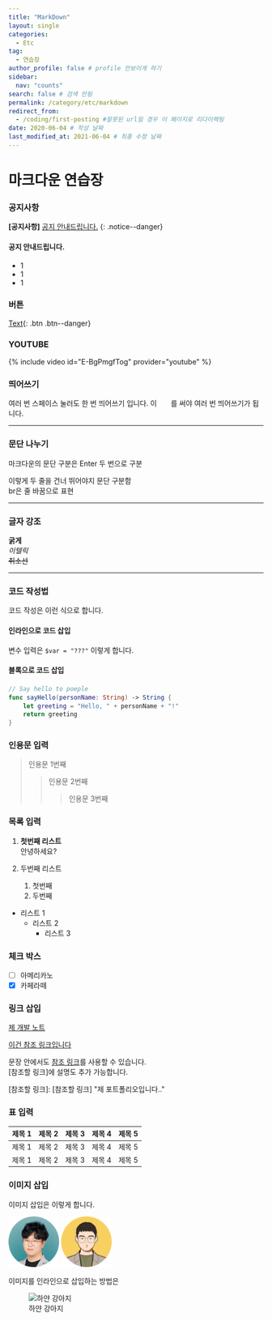 ```yaml
---
title: "MarkDown"
layout: single
categories:
  - Etc
tag:
  - 연습장
author_profile: false # profile 안보이게 하기
sidebar:
  nav: "counts"
search: false # 검색 안됨
permalink: /category/etc/markdown
redirect_from:
  - /coding/first-posting #잘못된 url일 경우 이 페이지로 리다이렉팅
date: 2020-06-04 # 작성 날짜
last_modified_at: 2021-06-04 # 최종 수정 날짜
---
```


# 마크다운 연습장

### 공지사항

**[공지사항]** [공지 안내드립니다.](https://www.notion.so/importantsdnd/cf7070a9ebc1478786373f07b83b8c84?pvs=4)
{: .notice--danger}

<div class="notice :success">
    <h4>공지 안내드립니다.</h4>
    <ul>
        <li>1</li>
        <li>1</li>
        <li>1</li>
    </ul>
</div>

### 버튼

[Text](https://www.notion.so/importantsdnd/cf7070a9ebc1478786373f07b83b8c84?pvs=4){: .btn .btn--danger}

### YOUTUBE

{% include video id="E-BgPmgfTog" provider="youtube" %}

### 띄어쓰기

여러 번 스페이스 눌러도 한 번 띄어쓰기 입니다.
이 &nbsp; &nbsp; &nbsp; 를 써야 여러 번 띄어쓰기가 됩니다.

---

### 문단 나누기

마크다운의 문단 구분은 Enter 두 번으로 구분

이렇게 두 줄을 건너 뛰어야지 문단 구분함<br>
br은 줄 바꿈으로 표현

---

### 글자 강조

**굵게**<br>
_이텔릭_<br>
~~취소선~~

---

### 코드 작성법

코드 작성은 이런 식으로 합니다.

#### 인라인으로 코드 삽입

변수 입력은 `$var = "???"` 이렇게 합니다.

#### 블록으로 코드 삽입

```swift
// Say hello to poeple
func sayHello(personName: String) -> String {
    let greeting = "Hello, " + personName + "!"
    return greeting
}
```

### 인용문 입력

> 인용문 1번째
>
> > 인용문 2번째
> >
> > > 인용문 3번째

### 목록 입력

1. **첫번째 리스트**<br>
   안녕하세요?

2. 두번째 리스트
   1. 첫번째
   2. 두번째

- 리스트 1
  - 리스트 2
    - 리스트 3

### 체크 박스

- [ ] 아메리카노
- [x] 카페라떼

### 링크 삽입

[제 개발 노트](https://www.notion.so/importantsdnd/cf7070a9ebc1478786373f07b83b8c84?pvs=4 "이러면 설명도 가능")

[이건 참조 링크입니다][참조 링크]

문장 안에서도 [참조 링크]를 사용할 수 있습니다.<br>
[참조할 링크]에 설명도 추가 가능합니다.<br>

[참조 링크]: https://www.notion.so/importantsdnd/cf7070a9ebc1478786373f07b83b8c84?pvs=4

[참조할 링크]: [참조할 링크] "제 포트폴리오입니다.."

### 표 입력

| 제목 1 | 제목 2 | 제목 3 | 제목 4 | 제목 5 |
| ------ | :----- | :----- | :----- | -----: |
| 제목 1 | 제목 2 | 제목 3 | 제목 4 | 제목 5 |
| 제목 1 | 제목 2 | 제목 3 | 제목 4 | 제목 5 |

### 이미지 삽입

이미지 삽입은 이렇게 합니다.

<img src="/assets/images/main/avator.png" width="100" height="100"/>

<img src="/assets/images/main/importants.png" width="100" height="100"/>

이미지를 인라인으로 삽입하는 방법은<br>

<figure>
    <img src="https://i.esdrop.com/d/ZklKfna5T3.jpg" title="하얀 강아지">    
    <figcaption>하얀 강아지</figcaption>
</figure>

